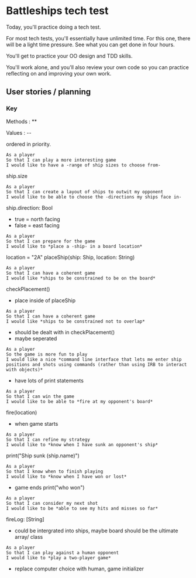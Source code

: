 # Battleships tech test

Today, you'll practice doing a tech test.

For most tech tests, you'll essentially have unlimited time.  For this one, there will be a light time pressure.  See what you can get done in four hours.

You'll get to practice your OO design and TDD skills.

You'll work alone, and you'll also review your own code so you can practice reflecting on and improving your own work.

## User stories / planning
### Key
Methods : **

Values : --

ordered in priority.

```
As a player
So that I can play a more interesting game
I would like to have a -range of ship sizes to choose from-
```
ship.size
```
As a player
So that I can create a layout of ships to outwit my opponent
I would like to be able to choose the -directions my ships face in-
```
ship.direction: Bool
- true = north facing
- false = east facing
```
As a player
So that I can prepare for the game
I would like to *place a -ship- in a board location*
```
location = "2A"
placeShip(ship: Ship, location: String)
```
As a player
So that I can have a coherent game
I would like *ships to be constrained to be on the board*
```
checkPlacement()
- place inside of placeShip
```
As a player
So that I can have a coherent game
I would like *ships to be constrained not to overlap*
```
- should be dealt with in checkPlacement()
- maybe seperated
```
As a player
So the game is more fun to play
I would like a nice *command line interface that lets me enter ship positions and shots using commands (rather than using IRB to interact with objects)*
```
- have lots of print statements
```
As a player
So that I can win the game
I would like to be able to *fire at my opponent's board*
```
fire(location)
- when game starts
```
As a player
So that I can refine my strategy
I would like to *know when I have sunk an opponent's ship*
```
print("Ship sunk \(ship.name)")
```
As a player
So that I know when to finish playing
I would like to *know when I have won or lost*
```
- game ends
print("who won")
```
As a player
So that I can consider my next shot
I would like to be *able to see my hits and misses so far*
```
fireLog: [String]
- could be intergrated into ships, maybe board should be the ultimate array/ class
```
As a player
So that I can play against a human opponent
I would like to *play a two-player game*
```
- replace computer choice with human, game initializer

